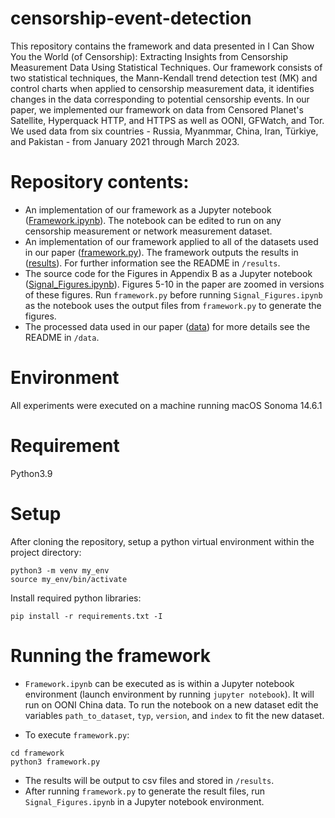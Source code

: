 # censorship-event-detection

This repository contains the framework and data presented in I Can Show You the World (of Censorship): Extracting Insights from Censorship Measurement Data Using Statistical Techniques. Our framework consists of two statistical techniques, the Mann-Kendall trend detection test (MK) and control charts when applied to censorship measurement data, it identifies changes in the data corresponding to potential censorship events. In our paper, we implemented our framework on data from Censored Planet's Satellite, Hyperquack HTTP, and HTTPS as well as OONI, GFWatch, and Tor. We used data from six countries - Russia, Myanmmar, China, Iran, Türkiye, and Pakistan - from January 2021 through March 2023.

# Repository contents:
- An implementation of our framework as a Jupyter notebook ([Framework.ipynb](/framework)). The notebook can be edited to run on any censorship measurement or network measurement dataset. 
- An implementation of our framework applied to all of the datasets used in our paper ([framework.py](/framework)). The framework outputs the results in ([results](/results)). For further information see the README in `/results`.
- The source code for the Figures in Appendix B as a Jupyter notebook ([Signal_Figures.ipynb](/framework)). Figures 5-10 in the paper are zoomed in versions of these figures. Run `framework.py` before running `Signal_Figures.ipynb` as the notebook uses the output files from `framework.py` to generate the figures.
- The processed data used in our paper ([data](/data)) for more details see the README in `/data`.

# Environment
All experiments were executed on a machine running macOS Sonoma 14.6.1

# Requirement
Python3.9

# Setup
After cloning the repository, setup a python virtual environment within the project directory:
```
python3 -m venv my_env
source my_env/bin/activate
```
Install required python libraries:
```
pip install -r requirements.txt -I
```
# Running the framework
- `Framework.ipynb` can be executed as is within a Jupyter notebook environment (launch environment by running `jupyter notebook`). It will run on OONI China data. To run the notebook on a new dataset edit the variables `path_to_dataset`, `typ`, `version`, and `index` to fit the new dataset.

- To execute `framework.py`:
```
cd framework
python3 framework.py
```
- The results will be output to csv files and stored in `/results`.
- After running `framework.py` to generate the result files, run `Signal_Figures.ipynb` in a Jupyter notebook environment.

